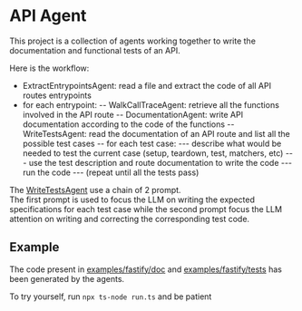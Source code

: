 # API Agent

This project is a collection of agents working together to write the documentation and functional tests of an API.

Here is the workflow:
 - ExtractEntrypointsAgent: read a file and extract the code of all API routes entrypoints 
 - for each entrypoint:
 -- WalkCallTraceAgent: retrieve all the functions involved in the API route
 -- DocumentationAgent: write API documentation according to the code of the functions
 -- WriteTestsAgent: read the documentation of an API route and list all the possible test cases
 -- for each test case:
 --- describe what would be needed to test the current case (setup, teardown, test, matchers, etc)
 --- use the test description and route documentation to write the code
 --- run the code
 --- (repeat until all the tests pass)

The [WriteTestsAgent](WriteTestsAgent.ts) use a chain of 2 prompt.  
The first prompt is used to focus the LLM on writing the expected specifications for each test case while the second prompt focus the LLM attention on writing and correcting the corresponding test code.

## Example

The code present in [examples/fastify/doc](examples/fastify/doc) and [examples/fastify/tests](examples/fastify/tests) has been generated by the agents.

To try yourself, run `npx ts-node run.ts` and be patient 
